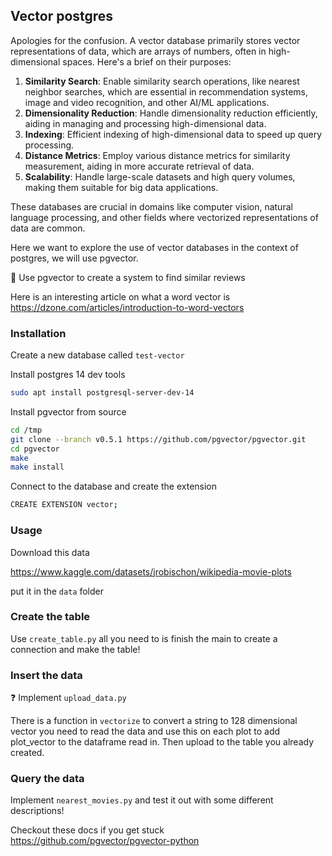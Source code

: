 ## Vector postgres

Apologies for the confusion. A vector database primarily stores vector representations of data, which are arrays of numbers, often in high-dimensional spaces. Here's a brief on their purposes:

1. **Similarity Search**: Enable similarity search operations, like nearest neighbor searches, which are essential in recommendation systems, image and video recognition, and other AI/ML applications.
2. **Dimensionality Reduction**: Handle dimensionality reduction efficiently, aiding in managing and processing high-dimensional data.
3. **Indexing**: Efficient indexing of high-dimensional data to speed up query processing.
4. **Distance Metrics**: Employ various distance metrics for similarity measurement, aiding in more accurate retrieval of data.
5. **Scalability**: Handle large-scale datasets and high query volumes, making them suitable for big data applications.

These databases are crucial in domains like computer vision, natural language processing, and other fields where vectorized representations of data are common.

Here we want to explore the use of vector databases in the context of postgres, we will use pgvector.

🎯 Use pgvector to create a system to find similar reviews

Here is an interesting article on what a word vector is https://dzone.com/articles/introduction-to-word-vectors

### Installation

Create a new database called `test-vector`

Install postgres 14 dev tools

```bash
sudo apt install postgresql-server-dev-14
```

Install pgvector from source

```bash
cd /tmp
git clone --branch v0.5.1 https://github.com/pgvector/pgvector.git
cd pgvector
make
make install
```

Connect to the database and create the extension

```bash
CREATE EXTENSION vector;
```

### Usage


Download this data

https://www.kaggle.com/datasets/jrobischon/wikipedia-movie-plots

put it in the `data` folder

### Create the table

Use `create_table.py` all you need to is finish the main to create a connection and make the table!

### Insert the data

❓ Implement `upload_data.py`

There is a function in `vectorize` to convert a string to 128 dimensional vector you need to read the data and use this on each plot to add plot_vector to the dataframe read in. Then upload to the table you already created.

### Query the data

Implement `nearest_movies.py` and test it out with some different descriptions!

Checkout these docs if you get stuck https://github.com/pgvector/pgvector-python
